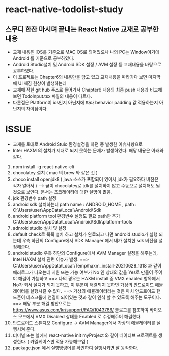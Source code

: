 # react-native-todolist-study

## 스무디 한잔 마시며 끝내는 React Native 교재로 공부한 내용

- 교재 내용은 IOS를 기준으로 MAC OS로 되어있으나 나의 PC는 Window이기에 Android 를 기준으로 공부하였다.
- Android Studio설치 및 Android SDK 설정 / AVM 설정 등 교재내용을 바탕으로 공부하였다.
- 이 프로젝트는 Chapter6의 내용만을 담고 있고 교재내용을 따라가다 보면 마지막에 UI 깨짐 현상이 발생하는데
- 교재에 적힌 git hub 주소로 들어가서 Chapter6 내용의 최종 push 내용과 비교해 보면 TodoInput.tsx 파일의 내용이 다르다.
- 다른점은 Platform이 ios인지 아닌지에 따라 behavior padding 값 적용하는지 아닌지의 차이점이다.

# ISSUE

- 교재를 토대로 Android Stuio 환경설정을 하던 중 발생한 이슈사항으로
- Inter HAXM 의 설치가 제대로 되지 못하는 문제가 발생하였다. 해당 내용은 아래와 같다.

1. npm install -g react-native-cli
2. chocolatey 설치 ( mac 의 brew 와 같은 것 )
3. choco install openjdk8 ( java 소스가 포함되어 있어서 jdk가 필요하다 버전은 각자 알아서 ) --> 굳이 chocolatey로 jdk를 설치하지 않고 수동으로 설치해도 될 것으로 보인다.
   문서는 초코레이티에 대한 설명이 많음.
4. jdk 환경변수 path 설정
5. android sdk 설치하는데 path name : ANDROID_HOME , path : C:\Users\user\AppData\Local\Android\Sdk
6. android platform tool 환경변수 설정도 필요 path만 추가 C:\Users\user\AppData\Local\Android\Sdk\platform-tools
7. adnroid studio 설치 및 설정
8. default check로 쭉쭉 설치 하고 설치가 완료되고 나면 android studio가 실행 되는데 우측 하단의 Configure에서 SDK Manager 에서 내가 설치한 sdk 버전을 설정해준다.
9. android studio 우측 하단의 Configure에서 AVM Manager 설정을 해주는데, Intel HAXM 설치 관련 이슈가 발생.
   ==> C:\Users\user\AppData\Local\Temp\haxm_install-20210628_1318 과 같이 에러로그가 나오는데 지원 또는 가능 여부가 No 인 상태의 값을 Yes로 만들어 주어야 해결이 가능하고
   ==> 나의 경우는 HAXM install 중 VMX enabled 항목에서 No가 되서 설치가 되지 못하고, 이 부분이 해결되지 못하면 가상의 안드로이드 에뮬레이터를 실행시킬 수 없다.
   ==> 가상의 에뮬레이터라는 것은 마치 안드로이드 핸드폰이 데스크톱에 연결이 되어있는 것과 같이 인식 할 수 있도록 해주는 도구이다.
   ==> 해당 부분 해결 방안으로는 https://www.asus.com/kr/support/FAQ/1043786/ 블로그를 참조하여 바이오스 모드에서 VMX Disabled 상태를 Enabled 로 수정해주어 해결했다.
10. 안드로이드 스튜디오 Configure -> AVM Manager에서 가상의 에뮬레이터를 실행시켜 준다.
11. 터미널 또는 쉘에서 react-native init myProject 와 같이 네이티브 프로젝트를 생성한다. ( 카멜케이스만 적용 가능해보임 )
12. package.json 에서 실행명령어를 확인하여 실행시키면 잘 동작한다.

